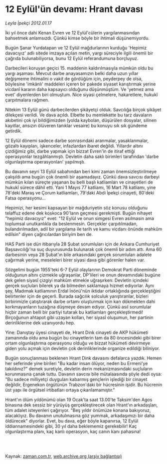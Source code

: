 # 12 Eylül'ün devamı: Hrant davası

*Leyla İpekçi 2012.01.17*

<td class="columnist-detail">
<p>İki yıl önce dahi Kenan Evren ve 12 Eylül'cülerin yargılanmasından bahsetmek anlamsızdı. Çünkü kimse böyle bir ihtimali düşünemiyordu.</p>
<p>
<div id="haberMetinDiv">
<p>Bugün Şanar Yurdatapan ve 12 Eylül mağdurlarının kurduğu 'Hepimiz davacıyız' adlı sitede imzaya açılan metin, yargı süreciyle ilgili önemli bir çağrıda bulunabiliyorsa, bunu 12 Eylül referandumuna borçluyuz.
<p>Darbecileri koruyan geçici 15. maddenin kaldırılmasıyla mümkün oldu bu yargı aşaması. Mevcut darbe anayasamızın belki daha uzun yıllar değişmeme ihtimalini o vakit de gördüğüm için, peyderpey de olsa, böylesine 'imkânlı' maddeleri içeren bir pakede siyaset karıştırmak yerine vicdanî kararın daha kapsayıcı olduğunu düşünmüştüm. Ve 'yetmez ama evet' diyenlerden biri olmuştum. Nice siyasi çelmelere, hakaretlere, hukukî çarpıtmalara rağmen.
<p>Nitekim 13 Eylül günü darbecilerden şikâyetçi olduk. Savcılığa birçok şikâyet dilekçesi verildi. Ve dava açıldı. Elbette bu memlekette bu tarz davaların akıbetini çok iyi bildiğimizden (yolda kaybolan, düşürülen dosyalar, silinen kayıtlar, ansızın ölüveren tanıklar vesaire) bu konuyu sık sık gündeme getirdik.
<p>12 Eylül dönemi sadece darbe sonrasındaki aranmalar, yasaklanmalar, gözaltı kayıpları, işkenceler, infazlardan ibaret değildi. Yıllardır altını çizdiğimiz gibi, darbe yapmak için bizzat Evren'in de itiraf ettiği operasyonlar tezgâhlanmıştı. Devletin daha saklı birimleri tarafından 'darbe olgunlaştırma operasyonları' yapılmıştı.
<p>Bu davanın seyri 13 Eylül sabahından beri kimi zaman önemsizleştirilmeye çalışıldı ama bugün çok önemli bir aşamadayız. Çünkü dava savcısı darbeyi mümkün kılan süreçte yaşanan bu belli başlı katliamları ve cinayetleri de hukukî sürece dâhil etti. Yani 1 Mayıs 77 katliamı, 16 Mart 78 katliamı, yine 78'deki Maraş ve Çorum katliamları, 79'daki Abdi İpekçi cinayeti, 80'deki Fatsa operasyonu...
<p>Hepimizi, her kesimi kapsayan bir mağduriyetin söz konusu olduğunu telaffuz edene dek koskoca 90'ların geçmesi gerekmişti. Bugün nihayet "hepimiz davacıyız" evet: "12 Eylül ve onun simgesi Evren asılmasın ama toplumsal unutkanlıkla da beslenmesin. Gerçekler çarpıtılmadan, bulandırılmadan, adil bir yargılama ile tarih ve kamu vicdanı önünde mahkûm edilsin" diyen çağrıcılardan biriyim ben de.
<p>HAS Parti ise dün itibarıyla 28 Şubat sorumluları için de Ankara Cumhuriyet Başsavcılığı'na suç duyurusunda bulunarak çok önemli bir adım attı. Ama 60 darbesinin veya 28 Şubat'ın bile arkasındaki gerçek sorumluları adalete çağırmak yerine, meseleleri birer siyasi dava gibi görenler halen var.
<p>Sözgelimi bugün 1955'teki 6-7 Eylül olaylarının Demokrat Parti döneminde olduğunun altını çizmekle uğraşanlar, DP'lileri ve onun devamındaki bugüne dek gelen siyasî çizgiyi mahkûm etmekle uğraşırken: Devletin içindeki gerçek suçluları bilerek ya da bilmeden saklamaya hizmet ediyorlar. Aynı şey, Madımak katliamının Erdal İnönü'nün iktidar ortaklığında gerçekleştiğini belirtenler için de geçerli. Burada sağcılık solculuk yarıştıranlar, bizleri birbirimizle çatıştırarak darbe ortamı oluşturmak için kan dökmekten dahi korkmayanların tuzağına düşmeye devam ediyor. Çünkü asıl sorumlular hiçbir zaman belli bir partiyi tutarak bu katliamları gerçekleştirmedi! Birçoğunun ahtapot gibi uzayan kolları, her siyasî oluşumun, her partinin derinliklerine dek uzanıyordu hep.
<p> Yine: Danıştay üyesi cinayeti de, Hrant Dink cinayeti de AKP hükümeti zamanında oldu ama bugün bu cinayetlerin tam da 80 öncesindeki gibi birer ortam olgunlaştırma operasyonu olduğu ve bizzat hükümeti devirmeye giden yolu açmak için devletin çok derinliklerinde organize edildiği biliniyor.
<p> Bugün sonuçlanması beklenen Hrant Dink davasını defalarca yazdık. Hemen her seferinde yine birileri "Bu kadar insan ölüyor, neden bu Ermeni'ye takıldınız?" demek suretiyle, devletin derin mekanizmasındaki suçluların korunmasına çanak tuttu. Davanın savcısı bile mütalaasında şöyle dedi oysa: "Bu sadece milliyetçi duyguları kabarmış gençlerin işlediği bir cinayet değildir, Ergenekon örgütünün Trabzon'daki bir hücresinin işidir. Bu hücrenin üst yapı ile örgütsel irtibatları ortaya çıkarılamamıştır."
<p> Hrant'ın ölüm yıldönümü olan 19 Ocak'ta saat 13.00'te Taksim'den Agos binasına dek sessiz bir yürüyüş gerçekleştirecek olan Hrant'ın arkadaşları, tüm adalet isteyenleri çağırıyor. "Beş yıldır önümüze konana bakıyoruz, alacaklıyız. Bu davanın unutulmasına göz yummak, arkadaşımızı bir daha öldürecek" diyorlar. Evet, bu dava, eğer böyle kapanırsa, 12 Eylül iddiannamesindeki gibi, 30 yıl daha beklememiz gerekebilir! Kaç olgunlaştırma planı, kaç kanlı operasyon, kaç canın kanı pahasına! </p></p></p></p></p></p></p></p></p></p></p></div>
</p>


<p><br>
		 </br></p></td>

Kaynak: [zaman.com.tr](http://zaman.com.tr/yazar.do?yazino=1230549), [web.archive.org (arşiv bağlantısı)](http://web.archive.org/web/20120122050032/http://www.zaman.com.tr:80/yazar.do?yazino=1230549)
